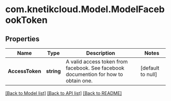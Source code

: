 # com.knetikcloud.Model.ModelFacebookToken
## Properties

Name | Type | Description | Notes
------------ | ------------- | ------------- | -------------
**AccessToken** | **string** | A valid access token from facebook. See facebook documention for how to obtain one. | [default to null]

[[Back to Model list]](../README.md#documentation-for-models) [[Back to API list]](../README.md#documentation-for-api-endpoints) [[Back to README]](../README.md)

